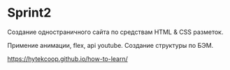 # Sprint2

Создание одностраничного сайта по средствам HTML & CSS разметок.

Примение анимации, flex, api youtube. Создание структуры по БЭМ.

https://hytekcoop.github.io/how-to-learn/
